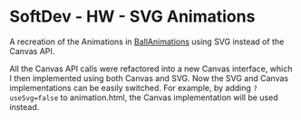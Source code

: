 # SoftDev - HW - SVG Animations

A recreation of the Animations in [BallAnimations](https://github.com/kkysen/BallAnimation) 
using SVG instead of the Canvas API.

All the Canvas API calls were refactored into a new Canvas interface,
which I then implemented using both Canvas and SVG.
Now the SVG and Canvas implementations can be easily switched.
For example, by adding `?useSvg=false` to animation.html, the Canvas implementation will be used instead.
